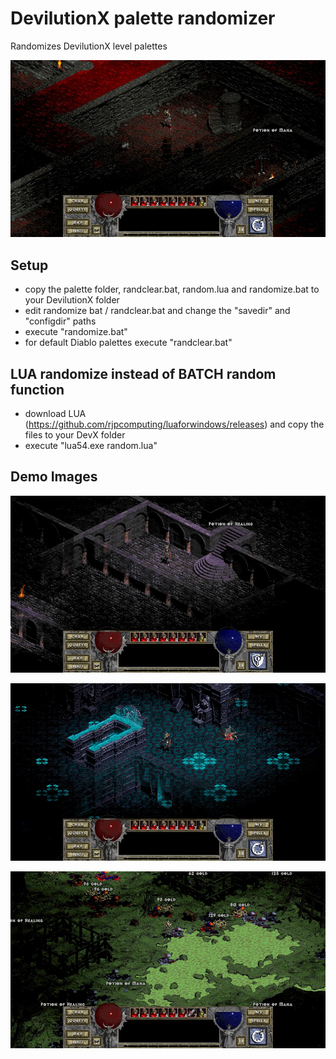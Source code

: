# DevilutionX palette randomizer

Randomizes DevilutionX level palettes

![Screenshot](demoimg/catacombs.jpg)

## Setup

- copy the palette folder, randclear.bat, random.lua and randomize.bat to your DevilutionX folder
- edit randomize bat / randclear.bat and change the "savedir" and "configdir" paths
- execute "randomize.bat"
- for default Diablo palettes execute "randclear.bat"

## LUA randomize instead of BATCH random function

- download LUA (https://github.com/rjpcomputing/luaforwindows/releases) and copy the files to your DevX folder
- execute "lua54.exe random.lua"

## Demo Images

![Screenshot](demoimg/church.jpg)

![Screenshot](demoimg/crypt.jpg)

![Screenshot](demoimg/caves.jpg)
